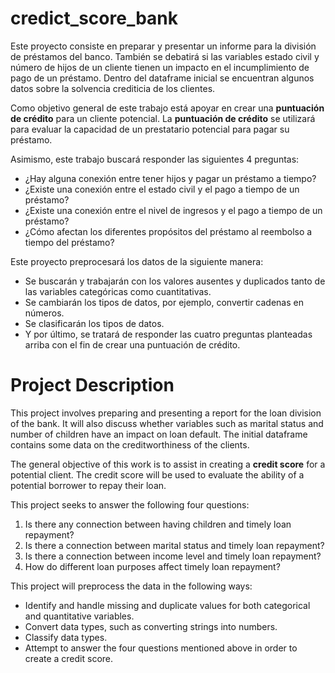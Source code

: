 # credict_score_bank
Este proyecto consiste en preparar y presentar un informe para la división de préstamos del banco. También se debatirá si las variables estado civil y número de hijos de un cliente tienen un impacto en el incumplimiento de pago de un préstamo. Dentro del dataframe inicial se encuentran algunos datos sobre la solvencia crediticia de los clientes.

Como objetivo general de este trabajo está apoyar en crear una **puntuación de crédito** para un cliente potencial. La **puntuación de crédito** se utilizará para evaluar la capacidad de un prestatario potencial para pagar su préstamo.

Asimismo, este trabajo buscará responder las siguientes 4 preguntas:
- ¿Hay alguna conexión entre tener hijos y pagar un préstamo a tiempo?
- ¿Existe una conexión entre el estado civil y el pago a tiempo de un préstamo?
- ¿Existe una conexión entre el nivel de ingresos y el pago a tiempo de un préstamo?
- ¿Cómo afectan los diferentes propósitos del préstamo al reembolso a tiempo del préstamo?

Este proyecto preprocesará los datos de la siguiente manera:
- Se buscarán y trabajarán con los valores ausentes y duplicados tanto de las variables categóricas como cuantitativas.
- Se cambiarán los tipos de datos, por ejemplo, convertir cadenas en números.
- Se clasificarán los tipos de datos.
- Y por último, se tratará de responder las cuatro preguntas planteadas arriba con el fin de crear una puntuación de crédito.



# Project Description
This project involves preparing and presenting a report for the loan division of the bank. It will also discuss whether variables such as marital status and number of children have an impact on loan default. The initial dataframe contains some data on the creditworthiness of the clients.

The general objective of this work is to assist in creating a **credit score** for a potential client. The credit score will be used to evaluate the ability of a potential borrower to repay their loan.

This project seeks to answer the following four questions:
1. Is there any connection between having children and timely loan repayment?
2. Is there a connection between marital status and timely loan repayment?
3. Is there a connection between income level and timely loan repayment?
4. How do different loan purposes affect timely loan repayment?

This project will preprocess the data in the following ways:
- Identify and handle missing and duplicate values for both categorical and quantitative variables.
- Convert data types, such as converting strings into numbers.
- Classify data types.
- Attempt to answer the four questions mentioned above in order to create a credit score.
